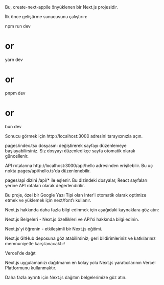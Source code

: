Bu, create-next-appile önyüklenen bir Next.js projesidir.


İlk önce geliştirme sunucusunu çalıştırın:

npm run dev
# or
yarn dev
# or
pnpm dev
# or
bun dev



Sonucu görmek için http://localhost:3000 adresini tarayıcınızla açın.

pages/index.tsx dosyasını değiştirerek sayfayı düzenlemeye başlayabilirsiniz. Siz dosyayı düzenledikçe sayfa otomatik olarak güncellenir.

API rotalarına http://localhost:3000/api/hello adresinden erişilebilir. Bu uç nokta pages/api/hello.ts'da düzenlenebilir.

pages/api dizini /api/* ile eşlenir. Bu dizindeki dosyalar, React sayfaları yerine API rotaları olarak değerlendirilir.

Bu proje, özel bir Google Yazı Tipi olan Inter'i otomatik olarak optimize etmek ve yüklemek için next/font'ı kullanır.

Next.js hakkında daha fazla bilgi edinmek için aşağıdaki kaynaklara göz atın:

Next.js Belgeleri - Next.js özellikleri ve API'si hakkında bilgi edinin.

Next.js'yi öğrenin - etkileşimli bir Next.js eğitimi.

Next.js GitHub deposuna göz atabilirsiniz; geri bildirimleriniz ve katkılarınız memnuniyetle karşılanacaktır!

Vercel'de dağıt 

Next.js uygulamanızı dağıtmanın en kolay yolu Next.js yaratıcılarının Vercel Platformunu kullanmaktır.

Daha fazla ayrıntı için Next.js dağıtım belgelerimize göz atın.
